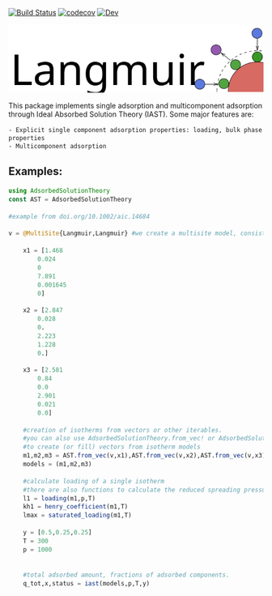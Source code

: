 [![Build Status](https://github.com/ClapeyronThermo/AdsorbedSolutionTheory.jl/actions/workflows/CI.yml/badge.svg?branch=main)](https://github.com/ClapeyronThermo/AdsorbedSolutionTheory.jl/actions/workflows/CI.yml?query=branch%3Amain) [![codecov](https://codecov.io/gh/ClapeyronThermo/AdsorbedSolutionTheory.jl/branch/main/graph/badge.svg?token=ZVGGR4AAFB)](https://codecov.io/gh/ClapeyronThermo/AdsorbedSolutionTheory.jl) [![Dev](https://img.shields.io/badge/docs-dev-blue.svg)](https://clapeyronthermo.github.io/Langmuir.jl/dev)

![logo](/docs/Langmuir_logo.svg)

This package implements single adsorption and multicomponent adsorption through Ideal Absorbed Solution Theory (IAST). Some major features are:

    - Explicit single component adsorption properties: loading, bulk phase properties
    - Multicomponent adsorption 

## Examples:

```julia
using AdsorbedSolutionTheory
const AST = AdsorbedSolutionTheory

#example from doi.org/10.1002/aic.14684

v = @MultiSite{Langmuir,Langmuir} #we create a multisite model, consisting

    x1 = [1.468
        0.024
        0
        7.891
        0.001645
        0]

    x2 = [2.847
        0.028
        0.
        2.223
        1.228
        0.]

    x3 = [2.581
        0.84
        0.0
        2.901
        0.021
        0.0]

    #creation of isotherms from vectors or other iterables.
    #you can also use AdsorbedSolutionTheory.from_vec! or AdsorbedSolutionTheory.from_vec
    #to create (or fill) vectors from isotherm models
    m1,m2,m3 = AST.from_vec(v,x1),AST.from_vec(v,x2),AST.from_vec(v,x3)
    models = (m1,m2,m3)

    #calculate loading of a single isotherm
    #there are also functions to calculate the reduced spreading pressure, and inverse algorithms
    l1 = loading(m1,p,T)
    kh1 = henry_coefficient(m1,T)
    lmax = saturated_loading(m1,T)

    y = [0.5,0.25,0.25]
    T = 300
    p = 1000

    
    #total adsorbed amount, fractions of adsorbed components.
    q_tot,x,status = iast(models,p,T,y) 
```
